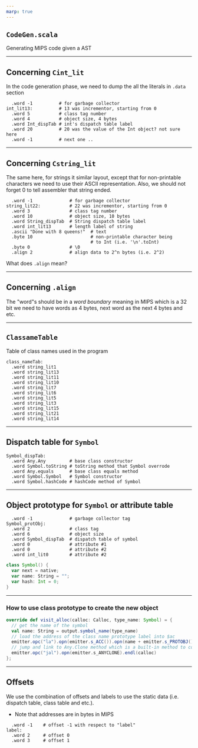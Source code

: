 ```yaml
---
marp: true
---
```


## `CodeGen.scala`

Generating MIPS code given a AST


---

## Concerning `Cint_lit`

In the code generation phase, we need to dump the all the literals in `.data` section

```Assembly
  .word -1          # for garbage collector
int_lit13:          # 13 was incrementor, starting from 0
  .word 5           # class tag number
  .word 4           # object size, 4 bytes
  .word Int_dispTab # int's dispatch table label
  .word 20          # 20 was the value of the Int object? not sure here
  .word -1          # next one ..
```

---

## Concerning `Cstring_lit`

The same here, for strings it similar layout, except that for non-printable characters
we need to use their ASCII representation. Also, we should not forget 0 to tell assembler that string ended.


```Assembly
  .word -1              # for garbage collector
string_lit22:           # 22 was incrementor, starting from 0
  .word 3               # class tag number
  .word 10              # object size, 10 bytes
  .word String_dispTab  # String dispatch table label
  .word int_lit13       # length label of string
  .ascii "Done with 8 queens!"  # text
  .byte 10                      # non-printable character being
                                # to Int (i.e. '\n'.toInt)
  .byte 0               # \0
  .align 2              # align data to 2^n bytes (i.e. 2^2)
```

What does `.align` mean?

---

## Concerning `.align`

The "word"s should be in a *word boundary* meaning in MIPS which is a 32 bit we need to have words as 4 bytes, next word as the next 4 bytes and etc.

---

## `ClassameTable`

Table of class names used in the program

```Assembly
class_nameTab:
  .word string_lit1
  .word string_lit13
  .word string_lit11
  .word string_lit10
  .word string_lit7
  .word string_lit6
  .word string_lit5
  .word string_lit3
  .word string_lit15
  .word string_lit21
  .word string_lit14
```

---

## Dispatch table for `Symbol`

```Assembly
Symbol_dispTab:
  .word Any.Any         # base class constructor
  .word Symbol.toString # toString method that Symbol overrode
  .word Any.equals      # base class equals method
  .word Symbol.Symbol   # Symbol constructor
  .word Symbol.hashCode # hashCode method of Symbol
```

---

## Object prototype for `Symbol` or attribute table

```Assembly
  .word -1              # garbage collector tag
Symbol_protObj:
  .word 2               # class tag
  .word 6               # object size
  .word Symbol_dispTab  # dispatch table of symbol
  .word 0               # attribute #1
  .word 0               # attribute #2
  .word int_lit0        # attribute #2
```

```scala
class Symbol() {
  var next = native;
  var name: String = ""; 
  var hash: Int = 0;
}
```

---

### How to use class prototype to create the new object

```scala
override def visit_alloc(calloc: Calloc, type_name: Symbol) = {
  // get the name of the symbol
  val name: String = output.symbol_name(type_name)
  // load the address of the class name prototype label into $ac
  emitter.opc("la").opn(emitter.s_ACC()).opn(name + emitter.s_PROTOBJ()).endl(calloc)
  // jump and link to Any.Clone method which is a built-in method to cool runtime
  emitter.opc("jal").opn(emitter.s_ANYCLONE).endl(calloc)
};
```
--- 

## Offsets

We use the combination of offsets and labels to use the static data (i.e. dispatch table, class table and etc.).

- Note that addresses are in bytes in MIPS

```Assembly
  .word -1    # offset -1 with respect to "label"
label:
  .word 2     # offset 0
  .word 3     # offset 1
```